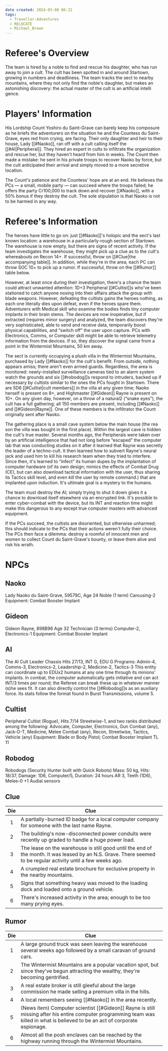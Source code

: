 ```yaml
---
date created: 2024-03-08 06:22
tags:
  - Traveller-Adventures
  - RELOCATE
  - Michael_Brown
---
```


# Referee's Overview

The team is hired by a noble to find and rescue his daughter, who has run away to join a cult. The cult has been spotted in and around Startown, growing in numbers and deadliness. The team tracks the sect to nearby mountains, where they not only find the noble's daughter, but makes an astonishing discovery: the actual master of the cult is an artificial intelli gence.

# Players' Information

His Lordship Count Yoshiro du Saint-Grave can barely keep his composure as he briefs the adventurers on the situation he and the Countess du Saint-Grave, eyes red from crying, are facing. Their only daughter and heir to their house, Lady [[#Naoko]], ran off with a cult calling itself the [[#AI|Peripheral]]. They hired an expert in cults to infiltrate the organization and rescue her, but they haven't heard from him in weeks. The Count then made a mistake: he sent in his private troops to recover Naoko by force, but the cult anticipated their arrival and simply moved to a more secretive location. 

The Count's patience and the Countess' hope are at an end. He believes the PCs — a small, mobile party — can succeed where the troops failed; he offers the party Cr100,000 to track down and recover [[#Naoko]], with a 50% bonus if they destroy the cult. The sole stipulation is that Naoko is not to be harmed in any way.

# Referee's Information

The heroes have little to go on: just [[#Naoko]]'s holopic and the sect's last known location: a warehouse in a particularly-rough section of Startown. The warehouse is now empty, but there are signs of recent activity. If the team investigates the warehouse, they might pick up a clue as to the cult's whereabouts on Recon 14+. If successful, throw on [[#Clue|the accompanying table]].
In addition, while they're in the area, each PC can throw SOC 10+ to pick up a rumor. If successful, throw on the [[#Rumor]] table below.

However, at least once during their investigation, there's a chance the team could attract unwanted attention: 1D+3 Peripheral [[#Cultist]]s who've been stationed to catch anyone nosing into their affairs attack the group with blade weapons. However, defeating the cultists gains the heroes nothing, as each one literally dies upon defeat, even if the heroes spare them. Adventurers with Medical skill who examine the bodies finds tiny computer implants in their brain stems. The devices are now inoperative, but if extracted (requires minor surgery) and analyzed, the team discovers they're very sophisticated, able to send and receive data, temporarily boost physical capabilities, and “switch off” the user upon capture. PCs with Electronics, Comms, or Computer skill might be able to retrieve telemetry information from the devices. If so, they discover the signal came from a point in the Wintermist Mountains, 50 km away. 

The sect is currently occupying a plush villa in the Wintermist Mountains, purchased by Lady [[#Naoko]] for the cult's benefit. From outside, nothing appears amiss; there aren't even armed guards. Regardless, the area is monitored: newly-installed surveillance cameras tied to an alarm system watch the grounds and six [[#robodog]]s respond to intruders, backed up if necessary by cultists similar to the ones the PCs fought in Startown. There are 5D6 [[#Cultist|cult members]] in the villa at any given time; Naoko herself is present on 8+, and Highmaster [[#Gideon]] Rayne is present on 10+. On any given day, however, on a throw of a natural2 (“snake eyes”), the cult has a full gathering; all 150 members are present, including [[#Naoko]] and [[#Gideon|Rayne]]. One of these members is the infiltrator the Count originally sent after Naoko. 

The gathering place is a small cave system below the main house (the rea son the villa was bought in the first place). Within the largest cave is hidden the cult's true master. Several months ago, the Peripherals were taken over by an artificial intelligence that had not long before “escaped” the computer lab that was conducting studies on it after it learned that Rayne was secretly the leader of a techno-cult. It then learned how to subvert Rayne's neural jack and used him to kill his research team when they tried to interfere. Since then, it's learned to “infect” its human dupes by the implantation of computer hardware (of its own design; mimics the effects of Combat Drug (CE), but can also download tactical information with the user, thus sharing its Tactics skill level, and even kill the user by remote command.) that are implanted upon induction. It's ultimate goal is a mystery to the humans.

The team must destroy the AI; simply trying to shut it down gives it a chance to download itself elsewhere via an encrypted link. It's possible to enter cyber-combat with the device, but its INT and reaction time might make this dangerous to any except true computer masters with advanced equipment. 

If the PCs succeed, the cultists are disoriented, but otherwise unharmed; this should indicate to the PCs that their actions weren't fully their choice. The PCs then face a dilemma: destroy a roomful of innocent men and women to collect Count du Saint-Grave's bounty, or leave them alive and risk his wrath.

# NPCs

## Naoko

Lady Naoko du Saint-Grave, 59579C, 
Age 24 Noble (1 term) 
Carousing-2 
Equipment: Combat Booster Implant

## Gideon

Gideon Rayne, 898B96
Age 32 Technician (3 terms) 
Computer-2, Electronics-1 
Equipment: Combat Booster Implant

## AI

The AI Cult Leader
Chassis Hits 27/13, INT G, EDU G 
Programs: Admin-4, Comms-3, Electronics-2, Leadership-2, Medicine-2, Tactics-3
This entity can coordinate up to EDUx2 humans at any one time through its minions' implants. In combat, the computer automatically gets initiative and can act INT/3 times per round; the Referee can break these up in whatever manner (s)he sees fit. It can also directly control the [[#Robodog]]s as an auxiliary force. Its stats follow the format found in Burst Transmissions, volume 5.

## Cultist

Peripheral Cultist (Rogue), Hits 7/14 
Streetwise-1, and two ranks distributed among the following: Advocate, Computer, Electronics, Gun Combat (any), Jack-O-T, Medicine, Melee Combat (any), Recon, Streetwise, Tactics, Vehicle (any) 
Equipment: Blade or Body Pistol; Combat Booster Implant TL 11

## Robodog

Robodogs (Security Hunter built with Quick Robots)
Mass: 50 kg, Hits: 18/37, Damage: 1D6, Computer/5, 
Duration: 24 hours AR 3, Teeth (1D6), Melee-0 +1 Audial sensors

## Clue

| Die | Clue                                                                                                                                                            |
| :-: | --------------------------------------------------------------------------------------------------------------------------------------------------------------- |
|  1  | A partially-burned ID badge for a local computer company for someone with the last name Rayne.                                                                  |
|  2  | The building's now-disconnected power conduits were recently up graded to handle a huge power load.                                                             |
|  3  | The lease on the warehouse is still good until the end of the month. It was leased by an N.S. Grave. There seemed to be regular activity until a few weeks ago. |
|  4  | A crumpled real estate brochure for exclusive property in the nearby mountains.                                                                                 |
|  5  | Signs that something heavy was moved to the loading dock and loaded onto a ground vehicle.                                                                      |
|  6  | There's increased activity in the area; enough to be too many prying eyes.                                                                                      |

## Rumor

| Die | Clue                                                                                                                                                                             |
| :-: | -------------------------------------------------------------------------------------------------------------------------------------------------------------------------------- |
|  1  | A large ground truck was seen leaving the warehouse several weeks ago followed by a small caravan of ground cars.                                                                |
|  2  | The Wintermist Mountains are a popular vacation spot, but since they've begun attracting the wealthy, they're becoming gentrified.                                               |
|  3  | A real estate broker is still gleeful about the large commission he made selling a premium villa in the hills.                                                                   |
|  4  | A local remembers seeing [[#Naoko]] in the area recently.                                                                                                                        |
|  5  | (News item) Computer scientist [[#Gideon]] Rayne is still missing after his entire computer programming team was killed in what is believed to be an act of corporate espionage. |
|  6  | Almost all the posh enclaves can be reached by the highway running through the Wintermist Mountains.                                                                             |
